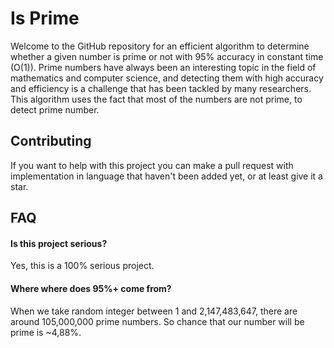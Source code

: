 
# Is Prime

Welcome to the GitHub repository for an efficient algorithm to determine whether a given number is prime or not with 95% accuracy in constant time (O(1)). Prime numbers have always been an interesting topic in the field of mathematics and computer science, and detecting them with high accuracy and efficiency is a challenge that has been tackled by many researchers. This algorithm uses the fact that most of the numbers are not prime, to detect prime number.


## Contributing
If you want to help with this project you can make a pull request with implementation in language that haven't been added yet, or at least give it a star.

## FAQ

#### Is this project serious?

Yes, this is a 100% serious project.

#### Where where does 95%+ come from?

When we take random integer between 1 and 2,147,483,647, there are around 105,000,000 prime numbers. So chance that our number will be prime is ~4,88%.



